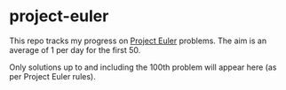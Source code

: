 # project-euler

This repo tracks my progress on [Project Euler](https://projecteuler.net/archives) problems. The aim is an average of 1 per day for the first 50.

Only solutions up to and including the 100th problem will appear here (as per Project Euler rules).
